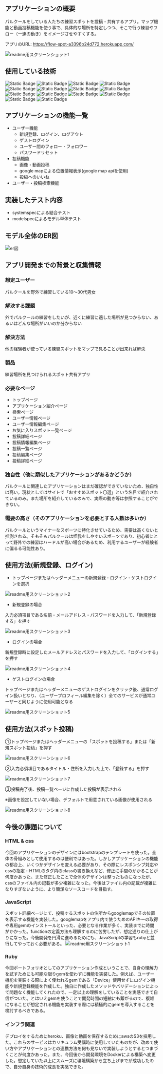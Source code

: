 ## アプリケーションの概要
パルクールをしている人たちの練習スポットを投稿・共有するアプリ。マップ機能と動画投稿機能を使う事で、具体的な場所を特定しつつ、そこで行う練習やフロー（一連の動き）をイメージさせやすくする。

アプリのURL: https://flow-spot-a3396b24d772.herokuapp.com/

![readme用スクリーンショット1](readme-1.png)

## 使用している技術
![Static Badge](https://img.shields.io/badge/HTML5-%23E34F26?style=for-the-badge&logo=HTML5&logoColor=white)
![Static Badge](https://img.shields.io/badge/CSS3-blue?style=for-the-badge&logo=CSS3)
![Static Badge](https://img.shields.io/badge/JavaScript-black?style=for-the-badge&logo=JavaScript)
![Static Badge](https://img.shields.io/badge/Ruby%20on%20Rails-%23D30001?style=for-the-badge&logo=Ruby%20on%20Rails)
![Static Badge](https://img.shields.io/badge/Ruby-%23CC342D?style=for-the-badge&logo=Ruby)
![Static Badge](https://img.shields.io/badge/Rspec-%23CC342D?style=for-the-badge)
![Static Badge](https://img.shields.io/badge/MySQL-%234479A1?style=for-the-badge&logo=MySQL&logoColor=white)
![Static Badge](https://img.shields.io/badge/PostgreSQL-%234169E1?style=for-the-badge&logo=PostgreSQL&logoColor=white)
![Static Badge](https://img.shields.io/badge/Amazon%20aws-black?style=for-the-badge&logo=Amazon%20aws)
![Static Badge](https://img.shields.io/badge/Amazon%20S3-%23569A31?style=for-the-badge&logo=Amazon%20S3&logoColor=white)
![Static Badge](https://img.shields.io/badge/Docker-black?style=for-the-badge&logo=Docker)
![Static Badge](https://img.shields.io/badge/Heroku-%23430098?style=for-the-badge&logo=Heroku&logoColor=white)
![Static Badge](https://img.shields.io/badge/Google%20Maps-%234285F4?style=for-the-badge&logo=Google%20Maps&logoColor=white)
![Static Badge](https://img.shields.io/badge/Gmail-%23EA4335?style=for-the-badge&logo=Gmail&logoColor=white)

## アプリケーションの機能一覧
* ユーザー機能
  * 新規登録、ログイン、ログアウト
  * ゲストログイン
  * ユーザー間のフォロー・フォロワー
  * パスワードリセット
* 投稿機能
  * 画像・動画投稿
  * google mapによる位置情報表示(google map apiを使用)
  * 投稿へのいいね
* ユーザー・投稿検索機能

## 実装したテスト内容
* systemspecによる結合テスト
* modelspecによるモデル単体テスト

## モデル全体のER図
 ![er図](erd.png)

## アプリ開発までの背景と収集情報
### 想定ユーザー
パルクールを野外で練習している10～30代男女
### 解決する課題
外でパルクールの練習をしたいが、近くに練習に適した場所が見つからない、あるいはどんな場所がいいのか分からない
### 解決方法
他の経験者が使っている練習スポットをマップで見ることが出来れば解決
### 製品
練習場所を見つけられるスポット共有アプリ

### 必要なページ
* トップページ
* アプリケーション紹介ページ
* 検索ページ
* ユーザー情報ページ
* ユーザー情報編集ページ
* お気に入りスポット一覧ページ
* 投稿詳細ページ
* 投稿情報編集ページ
* 投稿一覧ページ
* 投稿編集ページ
* 投稿詳細ページ

### 独自性（他に類似したアプリケーションがあるかどうか）
パルクールに関連したアプリケーションはまだ確認ができていないため、独自性は高い。現状としてはサイトで「おすすめスポット〇選」という名目で紹介されているのみ。また場所を紹介しているのみで、実際の動き等は参照することができない。

### 需要の高さ（そのアプリケーションを必要とする人数は多いか）
パルクールというマイナーなスポーツに特化させているため、需要は高くないと推測される。そもそもパルクールは怪我をしやすいスポーツであり、初心者にとって野外での練習はハードルが高い場合があるため、利用するユーザーが経験者に偏るる可能性あり。

## 使用方法(新規登録、ログイン)
* トップページまたはヘッダーメニューの新規登録・ログイン・ゲストログインを選択

![readme用スクリーンショット2](readme-2.png)

* 新規登録の場合

入力必須項目である名前・メールアドレス・パスワードを入力して、「新規登録する」を押す

![readme用スクリーンショット3](readme-3.png)

* ログインの場合

新規登録時に設定したメールアドレスとパスワードを入力して、「ログインする」を押す

![readme用スクリーンショット4](readme-4.png)

* ゲストログインの場合

トップページまたはヘッダーメニューのゲストログインをクリック後、通常ログイン扱いとなり、（ユーザープロフィール編集を除く）全てのサービスが通常ユーザーと同じように使用可能となる

![readme用スクリーンショット5](readme-5.png)

## 使用方法(スポット投稿)

①トップページまたはヘッダーメニューの「スポットを投稿する」または「新規スポット投稿」を押す

![readme用スクリーンショット6](readme-6.png)

②入力必須項目であるタイトル・住所を入力した上で、「登録する」を押す

![readme用スクリーンショット7](readme-7.png)

③投稿完了後、投稿一覧ページに作成した投稿が表示される

※画像を設定していない場合、デフォルトで用意されている画像が使用される

![readme用スクリーンショット8](readme-8.png)
## 今後の課題について
### HTML & css
今回のアプリケーションのデザインにはbootstrapのテンプレートを使った。全体の骨組みとして使用するのは便利ではあった。しかしアプリケーションの機能の都合上、いくつかデザインを変える必要があり、その際にレスポンシブ対応やcssの指定・HTMLのタグ内のclassの書き換えなど、修正に手間のかかることが何度かあった。また修正したことで全体のデザインは整ったものになったが、cssのファイル内の記載が多少複雑になった。今後はファイル内の記載が複雑になりすぎないように、より簡潔なソースコードを目指す。

### JavaScript
スポット詳細ページにて、投稿するスポットの住所からgooglemapでその位置を表示する機能を実装した。googlemapをアプリ内で使うためのAPIキーの取得や専用gemのインストールといった、必要となる作業が多く、実装までに時間がかかった。functionの定義方法も理解するのに苦労したが、想定通りの仕上がりになった。今後開発を円滑に進めるためにも、JavaScriptの学習もrubyと並行してやっておく必要がある。
![readme用スクリーンショット1](readme-9.png)

### Ruby
今回ポートフォリオとしてのアプリケーション作成ということで、自身の理解力を試すためにも可能な限りgemを使わずに機能を実装した。例えば、ユーザー機能を実装する際によく使われるgemである「Device」使用せずにログイン機能や新規登録機能を作成した。独自に作成したメソッドやバリデーションによって問題なく機能してくれたので、一定以上の理解をしていることを実感できて自信がついた。とはいえgemを使うことで開発時間の短縮にも繋がるので、複雑になることが想定される機能を実装する際には積極的にgemを導入することを検討するべきである。

### インフラ関連
デプロイをするためにheroku、画像と動画を保存するためにawsのS3を採用した。これらのサービスはカリキュラム受講時に使用していたものだが、改めて使い方やアプリケーションとの連携方法を何も見ないで実装しようとするとつまづくことが何度かあった。また、今回後から開発環境をDockerによる構築へ変更した。想定していた以上にスムーズに環境構築から立ち上げまでが成功したので、自分自身の技術的成長を実感できた。
